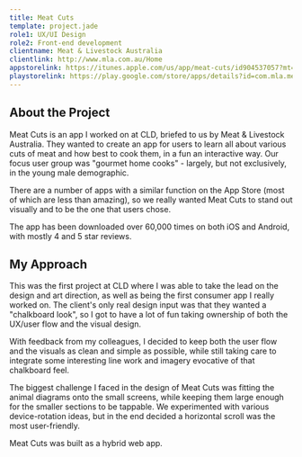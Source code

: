 ```yaml
---
title: Meat Cuts
template: project.jade
role1: UX/UI Design
role2: Front-end development
clientname: Meat & Livestock Australia
clientlink: http://www.mla.com.au/Home
appstorelink: https://itunes.apple.com/us/app/meat-cuts/id904537057?mt=8
playstorelink: https://play.google.com/store/apps/details?id=com.mla.meatcuts&hl=en
---
```


<div class="col-xs-12 col-sm-6 block-bot-md">
  <h2>About the Project</h2>
  <p>Meat Cuts is an app I worked on at CLD, briefed to us by Meat &amp; Livestock Australia. They wanted to create an app for users to learn all about various cuts of meat and how best to cook them, in a fun an interactive way. Our focus user group was "gourmet home cooks" - largely, but not exclusively, in the young male demographic.</p>
  <p>There are a number of apps with a similar function on the App Store (most of which are less than amazing), so we really wanted Meat Cuts to stand out visually and to be the one that users chose. </p>
  <p>The app has been downloaded over 60,000 times on both iOS and Android, with mostly 4 and 5 star reviews.</p>
</div>

<div class="col-xs-12 col-sm-6 block-bot-md">
  <h2>My Approach</h2>
  <p>This was the first project at CLD where I was able to take the lead on the design and art direction, as well as being the first consumer app I really worked on. The client's only real design input was that they wanted a "chalkboard look", so I got to have a lot of fun taking ownership of both the UX/user flow and the visual design.</p>
  <p>With feedback from my colleagues, I decided to keep both the user flow and the visuals as clean and simple as possible, while still taking care to integrate some interesting line work and imagery evocative of that chalkboard feel.</p>
  <p>The biggest challenge I faced in the design of Meat Cuts was fitting the animal diagrams onto the small screens, while keeping them large enough for the smaller sections to be tappable. We experimented with various device-rotation ideas, but in the end decided a horizontal scroll was the most user-friendly.</p>
  <p>Meat Cuts was built as a hybrid web app.</p>
</div>